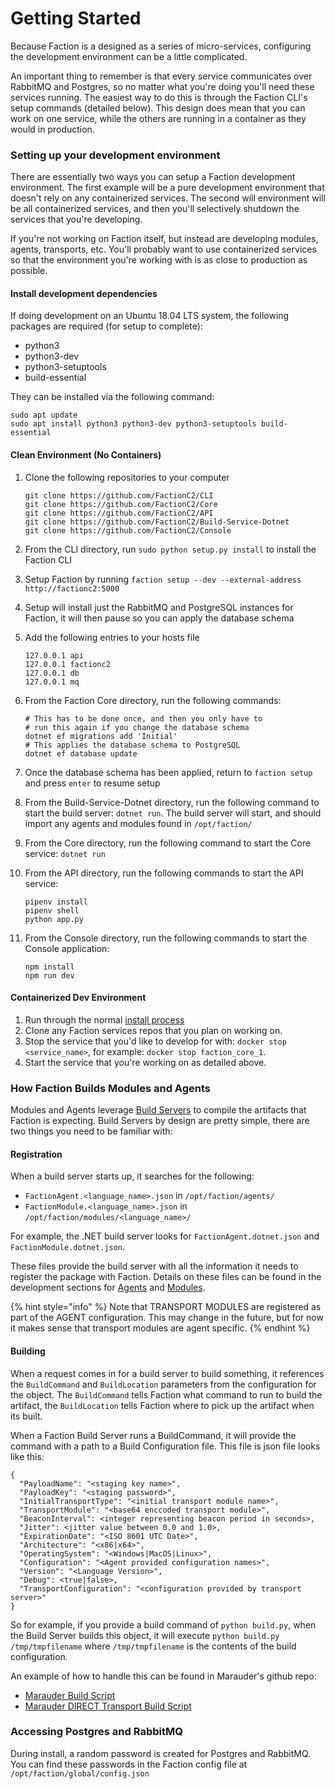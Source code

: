 # Getting Started

Because Faction is a designed as a series of micro-services, configuring the development environment can be a little complicated.

An important thing to remember is that every service communicates over RabbitMQ and Postgres, so no matter what you're doing you'll need these services running. The easiest way to do this is through the Faction CLI's setup commands \(detailed below\). This design does mean that you can work on one service, while the others are running in a container as they would in production.

### Setting up your development environment

There are essentially two ways you can setup a Faction development environment. The first example will be a pure development environment that doesn't rely on any containerized services. The second will environment will be all containerized services, and then you'll selectively shutdown the services that you're developing.

If you're not working on Faction itself, but instead are developing modules, agents, transports, etc. You'll probably want to use containerized services so that the environment you're working with is as close to production as possible.

#### Install development dependencies

If doing development on an Ubuntu 18.04 LTS system, the following packages are required \(for setup to complete\):

* python3
* python3-dev
* python3-setuptools
* build-essential

They can be installed via the following command:

```text
sudo apt update
sudo apt install python3 python3-dev python3-setuptools build-essential
```

#### Clean Environment \(No Containers\)

1. Clone the following repositories to your computer

   ```text
   git clone https://github.com/FactionC2/CLI
   git clone https://github.com/FactionC2/Core
   git clone https://github.com/FactionC2/API
   git clone https://github.com/FactionC2/Build-Service-Dotnet
   git clone https://github.com/FactionC2/Console
   ```

2. From the CLI directory, run `sudo python setup.py install` to install the Faction CLI
3. Setup Faction by running `faction setup --dev --external-address http://factionc2:5000`
4. Setup will install just the RabbitMQ and PostgreSQL instances for Faction, it will then pause so you can apply the database schema
5. Add the following entries to your hosts file

   ```text
   127.0.0.1 api
   127.0.0.1 factionc2
   127.0.0.1 db
   127.0.0.1 mq
   ```

6. From the Faction Core directory, run the following commands:

   ```text
   # This has to be done once, and then you only have to
   # run this again if you change the database schema
   dotnet ef migrations add 'Initial'
   # This applies the database schema to PostgreSQL
   dotnet ef database update
   ```

7. Once the database schema has been applied, return to `faction setup` and press `enter` to resume setup
8. From the Build-Service-Dotnet directory, run the following command to start the build server: `dotnet run`. The build server will start, and should import any agents and modules found in `/opt/faction/`
9. From the Core directory, run the following command to start the Core service: `dotnet run`
10. From the API directory, run the following commands to start the API service:

    ```text
    pipenv install
    pipenv shell
    python app.py
    ```

11. From the Console directory, run the following commands to start the Console application:

    ```text
    npm install
    npm run dev
    ```

#### Containerized Dev Environment

1. Run through the normal [install process](../docs/docs.md#installing-faction)
2. Clone any Faction services repos that you plan on working on.
3. Stop the service that you'd like to develop for with: `docker stop <service_name>`, for example: `docker stop faction_core_1`.
4. Start the service that you're working on as detailed above.

### How Faction Builds Modules and Agents

Modules and Agents leverage [Build Servers](../docs/components.md#build-servers) to compile the artifacts that Faction is expecting. Build Servers by design are pretty simple, there are two things you need to be familiar with:

#### Registration

When a build server starts up, it searches for the following:

* `FactionAgent.<language_name>.json` in `/opt/faction/agents/`
* `FactionModule.<language_name>.json` in `/opt/faction/modules/<language_name>/`

For example, the .NET build server looks for `FactionAgent.dotnet.json` and `FactionModule.dotnet.json`.

These files provide the build server with all the information it needs to register the package with Faction. Details on these files can be found in the development sections for [Agents](agents.md) and [Modules](modules/).

{% hint style="info" %}
Note that TRANSPORT MODULES are registered as part of the AGENT configuration. This may change in the future, but for now it makes sense that transport modules are agent specific.
{% endhint %}

#### Building

When a request comes in for a build server to build something, it references the `BuildCommand` and `BuildLocation` parameters from the configuration for the object. The `BuildCommand` tells Faction what command to run to build the artifact, the `BuildLocation` tells Faction where to pick up the artifact when its built.

When a Faction Build Server runs a BuildCommand, it will provide the command with a path to a Build Configuration file. This file is json file looks like this:

```text
{
  "PayloadName": "<staging key name>",
  "PayloadKey": "<staging password>",
  "InitialTransportType": "<initial transport module name>",
  "TransportModule": "<base64 enccoded transport module>",
  "BeaconInterval": <integer representing beacon period in seconds>,
  "Jitter": <jitter value between 0.0 and 1.0>,
  "ExpirationDate": "<ISO 8601 UTC Date>",
  "Architecture": "<x86|x64>",
  "OperatingSystem": "<Windows|MacOS|Linux>",
  "Configuration": "<Agent provided configuration names>",
  "Version": "<Language Version>",
  "Debug": <true|false>,
  "TransportConfiguration": "<configuration provided by transport server>"
}
```

So for example, if you provide a build command of `python build.py`, when the Build Server builds this object, it will execute `python build.py /tmp/tmpfilename` where `/tmp/tmpfilename` is the contents of the build configuration.

An example of how to handle this can be found in Marauder's github repo:

* [Marauder Build Script](https://github.com/maraudershell/Marauder/blob/master/build.py)
* [Marauder DIRECT Transport Build Script](https://github.com/maraudershell/Marauder/blob/master/Transports/DIRECT/build.py)

### Accessing Postgres and RabbitMQ

During install, a random password is created for Postgres and RabbitMQ. You can find these passwords in the Faction config file at `/opt/faction/global/config.json`

